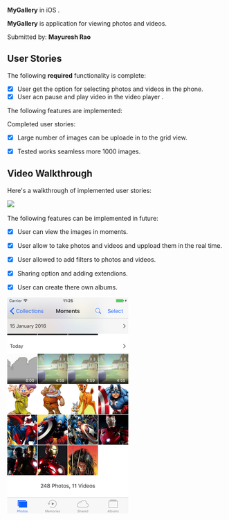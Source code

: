 

**MyGallery** in  iOS .

**MyGallery** is  application for viewing photos and videos.

Submitted by: **Mayuresh Rao**


## User Stories

The following **required** functionality is complete:

* [x] User get the option for selecting photos and videos in the phone.
* [x] User acn pause and play video in the video player .

The following features are implemented:

Completed user stories:

* [x] Large number of images can be uploade in to the grid view.
* [x] Tested works seamless more 1000 images.


## Video Walkthrough 

Here's a walkthrough of implemented user stories:

![](gif/1231.gif) 







The following features can be implemented in future:

* [x] User can view the images in moments.
* [x] User allow to take photos and videos and uppload them in the real time.
* [x] User allowed to add filters to photos and videos.
* [x] Sharing option and adding extendions.
* [x] User can create there own albums.




![](gif/FutureUpdates.png)









